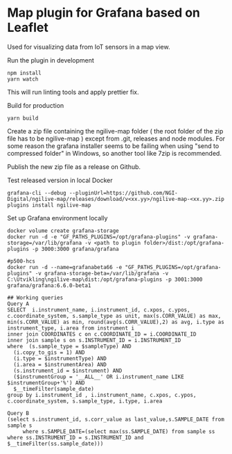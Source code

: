 # Map plugin for Grafana based on Leaflet

Used for visualizing data from IoT sensors in a map view.

Run the plugin in development

```
npm install
yarn watch
```

This will run linting tools and apply prettier fix.

Build for production

```
yarn build
```

Create a zip file containing the ngilive-map folder ( the root folder of the zip file has to be ngilive-map ) except from .git, releases and node modules.
For some reason the grafana installer seems to be failing when using "send to compressed folder" in Windows, so another tool like 7zip is recommended.

Publish the new zip file as a release on Github.

Test released version in local Docker

```
grafana-cli --debug --pluginUrl=https://github.com/NGI-Digital/ngilive-map/releases/download/v<xx.yy>/ngilive-map-<xx.yy>.zip plugins install ngilive-map
```

Set up Grafana environment locally

```
docker volume create grafana-storage
docker run -d -e "GF_PATHS_PLUGINS=/opt/grafana-plugins" -v grafana-storage=/var/lib/grafana -v <path to plugin folder>/dist:/opt/grafana-plugins -p 3000:3000 grafana/grafana

#p500-hcs
docker run -d --name=grafanabeta66 -e "GF_PATHS_PLUGINS=/opt/grafana-plugins" -v grafana-storage-beta=/var/lib/grafana -v C:\Utvikling\ngilive-map\dist:/opt/grafana-plugins -p 3001:3000 grafana/grafana:6.6.0-beta1

## Working queries
Query A
SELECT  i.instrument_name, i.instrument_id, c.xpos, c.ypos, c.coordinate_system, s.sample_type as unit, max(s.CORR_VALUE) as max, min(s.CORR_VALUE) as min, round(avg(s.CORR_VALUE),2) as avg, i.type as instrument_type, i.area from instrument i
inner join COORDINATES c on c.COORDINATE_ID = i.COORDINATE_ID
inner join sample s on s.INSTRUMENT_ID = i.INSTRUMENT_ID
where  (s.sample_type = $sampleType) AND
  (i.copy_to_gis = 1) AND
  (i.type = $instrumentType) AND
  (i.area = $instrumentArea) AND
  (s.instrument_id = $instrument) AND
  ($instrumentGroup = '__ALL__' OR i.instrument_name LIKE $instrumentGroup+'%') AND
  $__timeFilter(sample_date)
group by i.instrument_id , i.instrument_name, c.xpos, c.ypos, c.coordinate_system, s.sample_type, i.type, i.area

Query B
(select s.instrument_id, s.corr_value as last_value,s.SAMPLE_DATE from sample s
     where s.SAMPLE_DATE=(select max(ss.SAMPLE_DATE) from sample ss where ss.INSTRUMENT_ID = s.INSTRUMENT_ID and $__timeFilter(ss.sample_date)))
```
